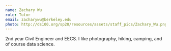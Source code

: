 ```yaml
---
name: Zachary Wu
role: Tutor
email: zacharywu@berkeley.edu
photo: http://ds100.org/sp20/resources/assets/staff_pics/Zachary_Wu.png
---
```


2nd year Civil Engineer and EECS. I like photography, hiking, camping, and of course data science.


